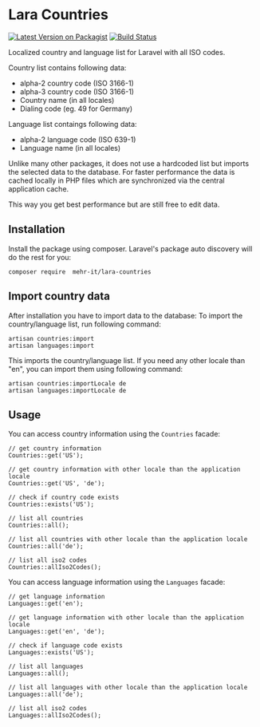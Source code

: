 # Lara Countries
[![Latest Version on Packagist](https://img.shields.io/packagist/v/mehr-it/lara-countries.svg?style=flat-square)](https://packagist.org/packages/mehr-it/lara-countries)
[![Build Status](https://travis-ci.org/mehr-it/lara-countries.svg?branch=master)](https://travis-ci.org/mehr-it/lara-countries)


Localized country and language list for Laravel with all ISO codes. 

Country list contains following data:
* alpha-2 country code (ISO 3166-1)
* alpha-3 country code (ISO 3166-1)
* Country name (in all locales)
* Dialing code (eg. 49 for Germany)


Language list contaings following data:
* alpha-2 language code (ISO 639-1)
* Language name (in all locales)


Unlike many other packages, it does not use a hardcoded list but imports the selected data to 
the database. For faster performance the data is cached locally in PHP files which are
synchronized via the central application cache.

This way you get best performance but are still free to edit data.


## Installation
Install the package using composer. Laravel's package auto discovery will do the rest for you:

    composer require  mehr-it/lara-countries
    
## Import country data
After installation you have to import data to the database: To import the country/language
list, run following command:
    
    artisan countries:import
    artisan languages:import
    
This imports the country/language list. If you need any other locale than "en", you can import them using
following command:

    artisan countries:importLocale de
    artisan languages:importLocale de
    
## Usage

You can access country information using the `Countries` facade:

    // get country information
    Countries::get('US');
    
    // get country information with other locale than the application locale
    Countries::get('US', 'de');
    
    // check if country code exists
    Countries::exists('US');
    
    // list all countries
    Countries::all();
    
    // list all countries with other locale than the application locale
    Countries::all('de');
    
    // list all iso2 codes
    Countries::allIso2Codes();
    
You can access language information using the `Languages` facade:

    // get language information
    Languages::get('en');
    
    // get language information with other locale than the application locale
    Languages::get('en', 'de');
    
    // check if language code exists
    Languages::exists('US');
    
    // list all languages
    Languages::all();
    
    // list all languages with other locale than the application locale
    Languages::all('de');
    
    // list all iso2 codes
    Languages::allIso2Codes();
